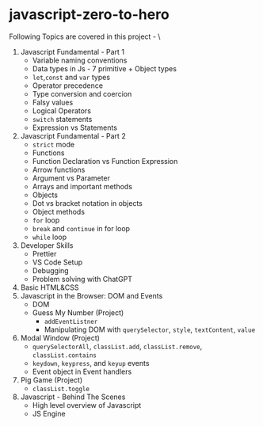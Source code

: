 # javascript-zero-to-hero

Following Topics are covered in this project - \

1. Javascript Fundamental - Part 1
   - Variable naming conventions
   - Data types in Js - 7 primitive + Object types
   - `let`,`const` and `var` types
   - Operator precedence
   - Type conversion and coercion
   - Falsy values
   - Logical Operators
   - `switch` statements
   - Expression vs Statements
2. Javascript Fundamental - Part 2
   - `strict` mode
   - Functions
   - Function Declaration vs Function Expression
   - Arrow functions
   - Argument vs Parameter
   - Arrays and important methods
   - Objects
   - Dot vs bracket notation in objects
   - Object methods
   - `for` loop
   - `break` and `continue` in for loop
   - `while` loop
3. Developer Skills
   - Prettier
   - VS Code Setup
   - Debugging
   - Problem solving with ChatGPT
4. Basic HTML&CSS
5. Javascript in the Browser: DOM and Events
   - DOM
   - Guess My Number (Project)
     - `addEventListner`
     - Manipulating DOM with `querySelector`, `style`, `textContent`, `value`
6. Modal Window (Project)
   - `querySelectorAll`, `classList.add`, `classList.remove`, `classList.contains`
   - `keydown`, `keypress`, and `keyup` events
   - Event object in Event handlers
7. Pig Game (Project)
   - `classList.toggle`
8. Javascript - Behind The Scenes
   - High level overview of Javascript
   - JS Engine
